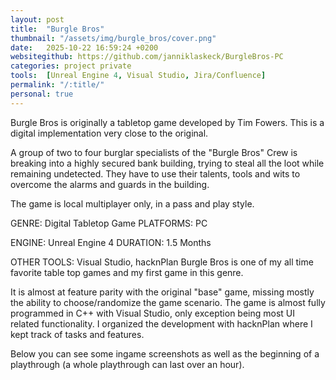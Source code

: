 ```yaml
---
layout: post
title:  "Burgle Bros"
thumbnail: "/assets/img/burgle_bros/cover.png"
date:   2025-10-22 16:59:24 +0200
websitegithub: https://github.com/janniklaskeck/BurgleBros-PC
categories: project private
tools:  [Unreal Engine 4, Visual Studio, Jira/Confluence]
permalink: "/:title/"
personal: true
---
```

Burgle Bros is originally a tabletop game developed by Tim Fowers.
This is a digital implementation very close to the original.

A group of two to four burglar specialists of the "Burgle Bros" Crew is breaking into a highly secured bank building, trying to steal all the loot while remaining undetected.
They have to use their talents, tools and wits to overcome the alarms and guards in the building.

The game is local multiplayer only, in a pass and play style.

GENRE: Digital Tabletop Game                                     PLATFORMS: PC

ENGINE: Unreal Engine 4                                               DURATION: 1.5 Months

OTHER TOOLS: Visual Studio, hacknPlan
Burgle Bros is one of my all time favorite table top games and my first game in this genre.

It is almost at feature parity with the original "base" game, missing mostly the ability to choose/randomize the game scenario.
The game is almost fully programmed in C++ with Visual Studio, only exception being most UI related functionality.
I organized the development with hacknPlan where I kept track of tasks and features.

Below you can see some ingame screenshots as well as the beginning of a playthrough (a whole playthrough can last over an hour).